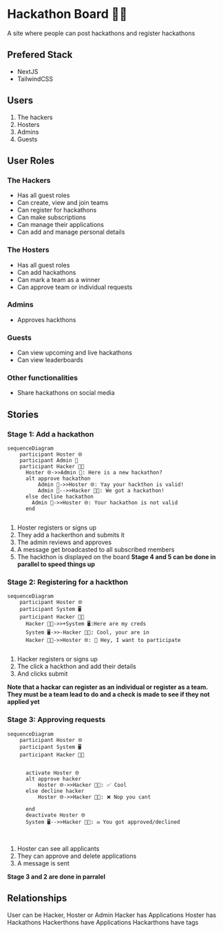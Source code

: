 # Hackathon Board 👨‍💻

A site where people can post hackathons and register hackathons

## Prefered Stack
- NextJS
- TailwindCSS

## Users
1. The hackers
2. Hosters
3. Admins
4. Guests

## User Roles
### The Hackers
- Has all guest roles
- Can create, view and join teams
- Can register for hackathons
- Can make subscriptions
- Can manage their applications
- Can add and manage personal details

### The Hosters
- Has all guest roles
- Can add hackathons
- Can mark a team as a winner
- Can approve team or individual requests

### Admins
- Approves hackthons

### Guests
- Can view upcoming and live hackathons
- Can view leaderboards


### Other functionalities
- Share hackathons on social media


## Stories

### Stage 1: Add a hackathon
```mermaid
sequenceDiagram
    participant Hoster 🌐
    participant Admin 👑
    participant Hacker 👨‍💻
      Hoster 🌐->>Admin 👑: Here is a new hackathon?
      alt approve hackathon
          Admin 👑->>Hoster 🌐: Yay your hackthon is valid!
          Admin 👑-->>Hacker 👨‍💻: We got a hackathon!
      else decline hackathon
        Admin 👑->>Hoster 🌐: Your hackathon is not valid
      end
  
```

1. Hoster registers or signs up
2. They add a hackerthon and submits it
3. The admin reviews and approves
4. A message get broadcasted to all subscribed members
5. The hackthon is displayed on the board
**Stage 4 and 5 can be done in parallel to speed things up**

### Stage 2: Registering for a hackthon
```mermaid
sequenceDiagram
    participant Hoster 🌐
    participant System 🖥️
    participant Hacker 👨‍💻
      Hacker 👨‍💻->>+System 🖥️:Here are my creds
      System 🖥️->>-Hacker 👨‍💻: Cool, your are in
      Hacker 👨‍💻->>Hoster 🌐: 🥺 Hey, I want to participate
  
```

1. Hacker registers or signs up
2. The click a hackthon and add their details
3. And clicks submit

**Note that a hackar can register as an individual or register as a team. They must be a team lead to do and a check is made to see if they not applied yet**

### Stage 3: Approving requests
```mermaid
sequenceDiagram
    participant Hoster 🌐
    participant System 🖥️
    participant Hacker 👨‍💻
    

      activate Hoster 🌐
      alt approve hacker
          Hoster 🌐->>Hacker 👨‍💻: ✅ Cool
      else decline hacker
          Hoster 🌐->>Hacker 👨‍💻: ❌ Nop you cant
          
      end
      deactivate Hoster 🌐
      System 🖥️-->>Hacker 👨‍💻: ✉️ You got approved/declined
      
  
```
1. Hoster can see all applicants
2. They can approve and delete applications
3. A message is sent

**Stage 3 and 2 are done in parralel**

## Relationships
User can be Hacker, Hoster or Admin
Hacker has Applications
Hoster has Hackathons
Hackerthons have Applications
Hackarthons have tags









